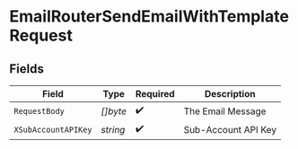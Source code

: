 # EmailRouterSendEmailWithTemplateRequest


## Fields

| Field               | Type                | Required            | Description         |
| ------------------- | ------------------- | ------------------- | ------------------- |
| `RequestBody`       | *[]byte*            | :heavy_check_mark:  | The Email Message   |
| `XSubAccountAPIKey` | *string*            | :heavy_check_mark:  | Sub-Account API Key |